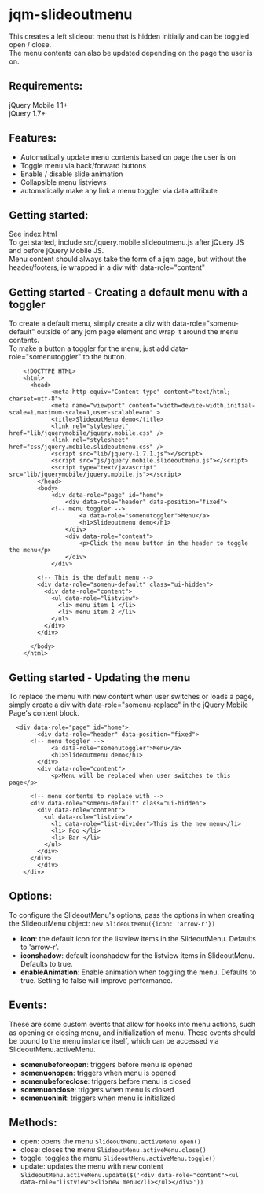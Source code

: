 jqm-slideoutmenu
================

This creates a left slideout menu that is hidden initially and can be toggled open / close. <br />
The menu contents can also be updated depending on the page the user is on.

Requirements:
-------------
jQuery Mobile 1.1+ <br />
jQuery 1.7+

Features:
---------
- Automatically update menu contents based on page the user is on
- Toggle menu via back/forward buttons
- Enable / disable slide animation
- Collapsible menu listviews
- automatically make any link a menu toggler via data attribute

Getting started:
----------------
See index.html <br />
To get started, include src/jquery.mobile.slideoutmenu.js after jQuery JS and before jQuery Mobile JS. <br/>
Menu content should always take the form of a jqm page, but without the header/footers, ie wrapped in a div with data-role="content"

Getting started - Creating a default menu with a toggler
--------------------------------------------------------
To create a default menu, simply create a div with data-role="somenu-default" outside of any jqm page element and wrap it around the menu contents. <br />
To make a button a toggler for the menu, just add data-role="somenutoggler" to the button.
```
    <!DOCTYPE HTML>
    <html>
      <head>
    		<meta http-equiv="Content-type" content="text/html; charset=utf-8">
    		<meta name="viewport" content="width=device-width,initial-scale=1,maximum-scale=1,user-scalable=no" >
    		<title>SlideoutMenu demo</title>
    		<link rel="stylesheet" href="lib/jquerymobile/jquery.mobile.css" />
    		<link rel="stylesheet"  href="css/jquery.mobile.slideoutmenu.css" />
    		<script src="lib/jquery-1.7.1.js"></script>
    		<script src="js/jquery.mobile.slideoutmenu.js"></script>
    		<script type="text/javascript" src="lib/jquerymobile/jquery.mobile.js"></script>
    	</head>
    	<body>
    		<div data-role="page" id="home">
    			<div data-role="header" data-position="fixed">
            <!-- menu toggler -->
    				<a data-role="somenutoggler">Menu</a>
    				<h1>Slideoutmenu demo</h1>
    			</div>
    			<div data-role="content">
    				<p>Click the menu button in the header to toggle the menu</p>
    			</div>
    		</div>
        
        <!-- This is the default menu -->
        <div data-role="somenu-default" class="ui-hidden">
          <div data-role="content">
            <ul data-role="listview">
              <li> menu item 1 </li>
              <li> menu item 2 </li>
            </ul>
          </div>
        </div>
        
      </body>
    </html>
```

Getting started - Updating the menu
-----------------------------------
To replace the menu with new content when user switches or loads a page, simply create a div with data-role="somenu-replace" in the jQuery Mobile Page's content block.

```
  <div data-role="page" id="home">
		<div data-role="header" data-position="fixed">
      <!-- menu toggler -->
			<a data-role="somenutoggler">Menu</a>
			<h1>Slideoutmenu demo</h1>
		</div>
		<div data-role="content">
			<p>Menu will be replaced when user switches to this page</p>
      
      <!-- menu contents to replace with -->
      <div data-role="somenu-default" class="ui-hidden">
        <div data-role="content">
          <ul data-role="listview">
            <li data-role="list-divider">This is the new menu</li>
            <li> Foo </li>
            <li> Bar </li>
          </ul>
        </div>
      </div>
		</div>
	</div>
```

Options:
--------
To configure the SlideoutMenu's options, pass the options in when creating the SlideoutMenu object:
```new SlideoutMenu({icon: 'arrow-r'})```

- **icon**: the default icon for the listview items in the SlideoutMenu. Defaults to 'arrow-r'.
- **iconshadow**: default iconshadow for the listview items in SlideoutMenu. Defaults to true.
- **enableAnimation**: Enable animation when toggling the menu. Defaults to true. Setting to false will improve performance.

Events:
-------
These are some custom events that allow for hooks into menu actions, such as opening or closing menu, and initialization of menu. These events should be bound to the menu instance itself, which can be accessed via SlideoutMenu.activeMenu.

- **somenubeforeopen**: triggers before menu is opened
- **somenuonopen**: triggers when menu is opened
- **somenubeforeclose**: triggers before menu is closed
- **somenuonclose**: triggers when menu is closed
- **somenuoninit**: triggers when menu is initialized

Methods:
--------
- open: opens the menu ```SlideoutMenu.activeMenu.open()```
- close: closes the menu ```SlideoutMenu.activeMenu.close()```
- toggle: toggles the menu ```SlideoutMenu.activeMenu.toggle()```
- update: updates the menu with new content ```SlideoutMenu.activeMenu.update($('<div data-role="content"><ul data-role="listview"><li>new menu</li></ul></div>'))```
